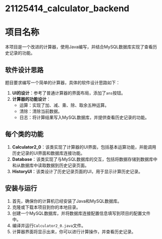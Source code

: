 # 21125414_calculator_backend

# 项目名称

本项目是一个改进的计算器，使用Java编写，并结合MySQL数据库实现了查看历史记录的功能。

## 软件设计思路

题目要求编写一个简单的计算器，具体的软件设计思路如下：

1. **UI的设计**：参考了普通计算器的界面布局，添加了`ans`按钮。
2. **计算器的功能设计**：
    - 运算：实现了加、减、乘、除、取余五种运算。
    - 清除：清除当前数据。
    - 日志：将计算结果写入MySQL数据库，并提供查看历史记录的功能。

## 每个类的功能

1. **Calculator2_0**：该类实现了计算器的UI界面，包括基本运算功能，并能调用历史记录的UI界面和数据库连接功能。
2. **Database**：该类实现了与MySQL数据库的交互，包括将数据存储到数据库中和从数据库中读取数据到历史记录页面。
3. **HistoryUI**：该类设计了历史记录页面的UI，用于显示计算历史记录。

## 安装与运行

1. 首先，确保你的计算机已经安装了Java和MySQL数据库。
2. 克隆或下载本项目到你的本地目录。
3. 创建一个MySQL数据库，并将数据库连接配置信息填写到项目的配置文件中。
4. 编译并运行`Calculator2_0.java`文件。
5. 计算器界面将显示出来，你可以进行计算操作，并查看历史记录。
